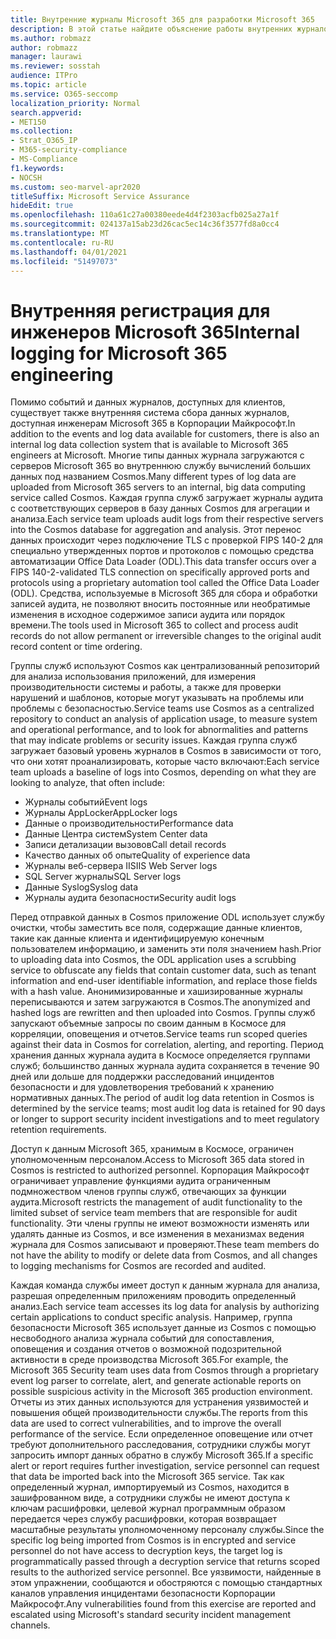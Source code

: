 ```yaml
---
title: Внутренние журналы Microsoft 365 для разработки Microsoft 365
description: В этой статье найдите объяснение работы внутренних журналов для инженерных групп Microsoft 365.
ms.author: robmazz
author: robmazz
manager: laurawi
ms.reviewer: sosstah
audience: ITPro
ms.topic: article
ms.service: O365-seccomp
localization_priority: Normal
search.appverid:
- MET150
ms.collection:
- Strat_O365_IP
- M365-security-compliance
- MS-Compliance
f1.keywords:
- NOCSH
ms.custom: seo-marvel-apr2020
titleSuffix: Microsoft Service Assurance
hideEdit: true
ms.openlocfilehash: 110a61c27a00380eede4d4f2303acfb025a27a1f
ms.sourcegitcommit: 024137a15ab23d26cac5ec14c36f3577fd8a0cc4
ms.translationtype: MT
ms.contentlocale: ru-RU
ms.lasthandoff: 04/01/2021
ms.locfileid: "51497073"
---
```

# <a name="internal-logging-for-microsoft-365-engineering"></a><span data-ttu-id="33535-103">Внутренняя регистрация для инженеров Microsoft 365</span><span class="sxs-lookup"><span data-stu-id="33535-103">Internal logging for Microsoft 365 engineering</span></span>

<span data-ttu-id="33535-104">Помимо событий и данных журналов, доступных для клиентов, существует также внутренняя система сбора данных журналов, доступная инженерам Microsoft 365 в Корпорации Майкрософт.</span><span class="sxs-lookup"><span data-stu-id="33535-104">In addition to the events and log data available for customers, there is also an internal log data collection system that is available to Microsoft 365 engineers at Microsoft.</span></span> <span data-ttu-id="33535-105">Многие типы данных журнала загружаются с серверов Microsoft 365 во внутреннюю службу вычислений больших данных под названием Cosmos.</span><span class="sxs-lookup"><span data-stu-id="33535-105">Many different types of log data are uploaded from Microsoft 365 servers to an internal, big data computing service called Cosmos.</span></span> <span data-ttu-id="33535-106">Каждая группа служб загружает журналы аудита с соответствующих серверов в базу данных Cosmos для агрегации и анализа.</span><span class="sxs-lookup"><span data-stu-id="33535-106">Each service team uploads audit logs from their respective servers into the Cosmos database for aggregation and analysis.</span></span> <span data-ttu-id="33535-107">Этот перенос данных происходит через подключение TLS с проверкой FIPS 140-2 для специально утвержденных портов и протоколов с помощью средства автоматизации Office Data Loader (ODL).</span><span class="sxs-lookup"><span data-stu-id="33535-107">This data transfer occurs over a FIPS 140-2-validated TLS connection on specifically approved ports and protocols using a proprietary automation tool called the Office Data Loader (ODL).</span></span> <span data-ttu-id="33535-108">Средства, используемые в Microsoft 365 для сбора и обработки записей аудита, не позволяют вносить постоянные или необратимые изменения в исходное содержимое записи аудита или порядок времени.</span><span class="sxs-lookup"><span data-stu-id="33535-108">The tools used in Microsoft 365 to collect and process audit records do not allow permanent or irreversible changes to the original audit record content or time ordering.</span></span>

<span data-ttu-id="33535-109">Группы служб используют Cosmos как централизованный репозиторий для анализа использования приложений, для измерения производительности системы и работы, а также для проверки нарушений и шаблонов, которые могут указывать на проблемы или проблемы с безопасностью.</span><span class="sxs-lookup"><span data-stu-id="33535-109">Service teams use Cosmos as a centralized repository to conduct an analysis of application usage, to measure system and operational performance, and to look for abnormalities and patterns that may indicate problems or security issues.</span></span> <span data-ttu-id="33535-110">Каждая группа служб загружает базовый уровень журналов в Cosmos в зависимости от того, что они хотят проанализировать, которые часто включают:</span><span class="sxs-lookup"><span data-stu-id="33535-110">Each service team uploads a baseline of logs into Cosmos, depending on what they are looking to analyze, that often include:</span></span>

- <span data-ttu-id="33535-111">Журналы событий</span><span class="sxs-lookup"><span data-stu-id="33535-111">Event logs</span></span>
- <span data-ttu-id="33535-112">Журналы AppLocker</span><span class="sxs-lookup"><span data-stu-id="33535-112">AppLocker logs</span></span>
- <span data-ttu-id="33535-113">Данные о производительности</span><span class="sxs-lookup"><span data-stu-id="33535-113">Performance data</span></span>
- <span data-ttu-id="33535-114">Данные Центра систем</span><span class="sxs-lookup"><span data-stu-id="33535-114">System Center data</span></span>
- <span data-ttu-id="33535-115">Записи детализации вызовов</span><span class="sxs-lookup"><span data-stu-id="33535-115">Call detail records</span></span>
- <span data-ttu-id="33535-116">Качество данных об опыте</span><span class="sxs-lookup"><span data-stu-id="33535-116">Quality of experience data</span></span>
- <span data-ttu-id="33535-117">Журналы веб-сервера IIS</span><span class="sxs-lookup"><span data-stu-id="33535-117">IIS Web Server logs</span></span>
- <span data-ttu-id="33535-118">SQL Server журналы</span><span class="sxs-lookup"><span data-stu-id="33535-118">SQL Server logs</span></span>
- <span data-ttu-id="33535-119">Данные Syslog</span><span class="sxs-lookup"><span data-stu-id="33535-119">Syslog data</span></span>
- <span data-ttu-id="33535-120">Журналы аудита безопасности</span><span class="sxs-lookup"><span data-stu-id="33535-120">Security audit logs</span></span>

<span data-ttu-id="33535-121">Перед отправкой данных в Cosmos приложение ODL использует службу очистки, чтобы заместить все поля, содержащие данные клиентов, такие как данные клиента и идентифицируемую конечным пользователем информацию, и заменить эти поля значением hash.</span><span class="sxs-lookup"><span data-stu-id="33535-121">Prior to uploading data into Cosmos, the ODL application uses a scrubbing service to obfuscate any fields that contain customer data, such as tenant information and end-user identifiable information, and replace those fields with a hash value.</span></span> <span data-ttu-id="33535-122">Анонимизированные и хашизированные журналы переписываются и затем загружаются в Cosmos.</span><span class="sxs-lookup"><span data-stu-id="33535-122">The anonymized and hashed logs are rewritten and then uploaded into Cosmos.</span></span> <span data-ttu-id="33535-123">Группы служб запускают объемные запросы по своим данным в Космосе для корреляции, оповещения и отчетов.</span><span class="sxs-lookup"><span data-stu-id="33535-123">Service teams run scoped queries against their data in Cosmos for correlation, alerting, and reporting.</span></span> <span data-ttu-id="33535-124">Период хранения данных журнала аудита в Космосе определяется группами служб; большинство данных журнала аудита сохраняется в течение 90 дней или дольше для поддержки расследований инцидентов безопасности и для удовлетворения требований к хранению нормативных данных.</span><span class="sxs-lookup"><span data-stu-id="33535-124">The period of audit log data retention in Cosmos is determined by the service teams; most audit log data is retained for 90 days or longer to support security incident investigations and to meet regulatory retention requirements.</span></span>

<span data-ttu-id="33535-125">Доступ к данным Microsoft 365, хранимым в Космосе, ограничен уполномоченным персоналом.</span><span class="sxs-lookup"><span data-stu-id="33535-125">Access to Microsoft 365 data stored in Cosmos is restricted to authorized personnel.</span></span> <span data-ttu-id="33535-126">Корпорация Майкрософт ограничивает управление функциями аудита ограниченным подмножеством членов группы служб, отвечающих за функции аудита.</span><span class="sxs-lookup"><span data-stu-id="33535-126">Microsoft restricts the management of audit functionality to the limited subset of service team members that are responsible for audit functionality.</span></span> <span data-ttu-id="33535-127">Эти члены группы не имеют возможности изменять или удалять данные из Cosmos, и все изменения в механизмах ведения журнала для Cosmos записывают и проверяют.</span><span class="sxs-lookup"><span data-stu-id="33535-127">These team members do not have the ability to modify or delete data from Cosmos, and all changes to logging mechanisms for Cosmos are recorded and audited.</span></span>

<span data-ttu-id="33535-128">Каждая команда службы имеет доступ к данным журнала для анализа, разрешая определенным приложениям проводить определенный анализ.</span><span class="sxs-lookup"><span data-stu-id="33535-128">Each service team accesses its log data for analysis by authorizing certain applications to conduct specific analysis.</span></span> <span data-ttu-id="33535-129">Например, группа безопасности Microsoft 365 использует данные из Cosmos с помощью несвободного анализа журнала событий для сопоставления, оповещения и создания отчетов о возможной подозрительной активности в среде производства Microsoft 365.</span><span class="sxs-lookup"><span data-stu-id="33535-129">For example, the Microsoft 365 Security team uses data from Cosmos through a proprietary event log parser to correlate, alert, and generate actionable reports on possible suspicious activity in the Microsoft 365 production environment.</span></span> <span data-ttu-id="33535-130">Отчеты из этих данных используются для устранения уязвимостей и повышения общей производительности службы.</span><span class="sxs-lookup"><span data-stu-id="33535-130">The reports from this data are used to correct vulnerabilities, and to improve the overall performance of the service.</span></span> <span data-ttu-id="33535-131">Если определенное оповещение или отчет требуют дополнительного расследования, сотрудники службы могут запросить импорт данных обратно в службу Microsoft 365.</span><span class="sxs-lookup"><span data-stu-id="33535-131">If a specific alert or report requires further investigation, service personnel can request that data be imported back into the Microsoft 365 service.</span></span> <span data-ttu-id="33535-132">Так как определенный журнал, импортируемый из Cosmos, находится в зашифрованном виде, а сотрудники службы не имеют доступа к ключам расшифровки, целевой журнал программным образом передается через службу расшифровки, которая возвращает масштабные результаты уполномоченному персоналу службы.</span><span class="sxs-lookup"><span data-stu-id="33535-132">Since the specific log being imported from Cosmos is in encrypted and service personnel do not have access to decryption keys, the target log is programmatically passed through a decryption service that returns scoped results to the authorized service personnel.</span></span> <span data-ttu-id="33535-133">Все уязвимости, найденные в этом упражнении, сообщаются и обостряются с помощью стандартных каналов управления инцидентами безопасности Корпорации Майкрософт.</span><span class="sxs-lookup"><span data-stu-id="33535-133">Any vulnerabilities found from this exercise are reported and escalated using Microsoft's standard security incident management channels.</span></span>
